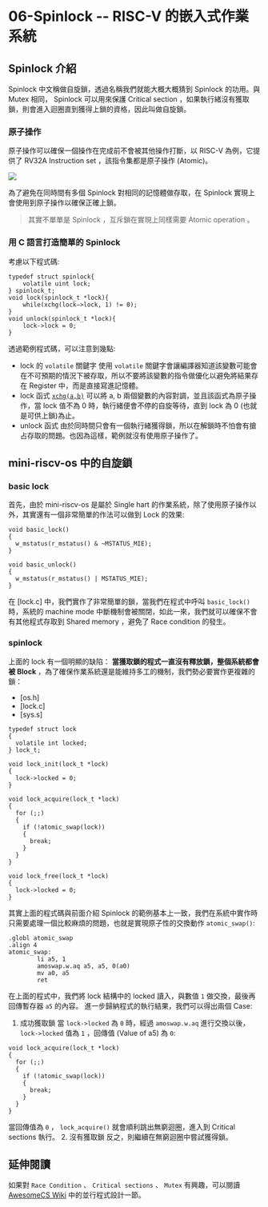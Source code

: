 # 06-Spinlock -- RISC-V 的嵌入式作業系統

## Spinlock 介紹

Spinlock 中文稱做自旋鎖，透過名稱我們就能大概大概猜到 Spinlock 的功用。與 Mutex 相同， Spinlock 可以用來保護 Critical section ，如果執行緒沒有獲取鎖，則會進入迴圈直到獲得上鎖的資格，因此叫做自旋鎖。

### 原子操作

原子操作可以確保一個操作在完成前不會被其他操作打斷，以 RISC-V 為例，它提供了 RV32A Instruction set ，該指令集都是原子操作 (Atomic)。

![](https://img2018.cnblogs.com/blog/361409/201810/361409-20181029191919995-84497985.png)

為了避免在同時間有多個 Spinlock 對相同的記憶體做存取，在 Spinlock 實現上會使用到原子操作以確保正確上鎖。
> 其實不單單是 Spinlock ，互斥鎖在實現上同樣需要 Atomic operation 。
### 用 C 語言打造簡單的 Spinlock
考慮以下程式碼:
```c=
typedef struct spinlock{
    volatile uint lock;
} spinlock_t;
void lock(spinlock_t *lock){
    while(xchg(lock−>lock, 1) != 0);
}
void unlock(spinlock_t *lock){
    lock->lock = 0;
}
```
透過範例程式碼，可以注意到幾點:
- lock 的 `volatile` 關鍵字
    使用 `volatile` 關鍵字會讓編譯器知道該變數可能會在不可預期的情況下被存取，所以不要將該變數的指令做優化以避免將結果存在 Register 中，而是直接寫進記憶體。
- lock 函式
    [`xchg(a,b)`](https://zh.m.wikibooks.org/zh-hant/X86%E7%B5%84%E5%90%88%E8%AA%9E%E8%A8%80/%E5%9F%BA%E6%9C%AC%E6%8C%87%E4%BB%A4%E9%9B%86/IA32%E6%8C%87%E4%BB%A4:xchg) 可以將 a, b 兩個變數的內容對調，並且該函式為原子操作，當 lock 值不為 0 時，執行緒便會不停的自旋等待，直到 lock 為 0 (也就是可供上鎖)為止。
- unlock 函式
    由於同時間只會有一個執行緒獲得鎖，所以在解鎖時不怕會有搶占存取的問題。也因為這樣，範例就沒有使用原子操作了。

## mini-riscv-os 中的自旋鎖

### basic lock

首先，由於 mini-riscv-os 是屬於 Single hart 的作業系統，除了使用原子操作以外，其實還有一個非常簡單的作法可以做到 Lock 的效果:
```c=
void basic_lock()
{
  w_mstatus(r_mstatus() & ~MSTATUS_MIE);
}

void basic_unlock()
{
  w_mstatus(r_mstatus() | MSTATUS_MIE);
}
```
在 [lock.c] 中，我們實作了非常簡單的鎖，當我們在程式中呼叫 `basic_lock()` 時，系統的 machine mode 中斷機制會被關閉，如此一來，我們就可以確保不會有其他程式存取到 Shared memory ，避免了 Race condition 的發生。

### spinlock

上面的 lock 有一個明顯的缺陷： **當獲取鎖的程式一直沒有釋放鎖，整個系統都會被 Block** ，為了確保作業系統還是能維持多工的機制，我們勢必要實作更複雜的鎖：
- [os.h]
- [lock.c]
- [sys.s]

```c=
typedef struct lock
{
  volatile int locked;
} lock_t;

void lock_init(lock_t *lock)
{
  lock->locked = 0;
}

void lock_acquire(lock_t *lock)
{
  for (;;)
  {
    if (!atomic_swap(lock))
    {
      break;
    }
  }
}

void lock_free(lock_t *lock)
{
  lock->locked = 0;
}
```

其實上面的程式碼與前面介紹 Spinlock 的範例基本上一致，我們在系統中實作時只需要處理一個比較麻煩的問題，也就是實現原子性的交換動作 `atomic_swap()`:
```assembly=
.globl atomic_swap
.align 4
atomic_swap:
        li a5, 1
        amoswap.w.aq a5, a5, 0(a0)
        mv a0, a5
        ret
```
在上面的程式中，我們將 lock 結構中的 locked 讀入，與數值 `1` 做交換，最後再回傳暫存器 `a5` 的內容。
進一步歸納程式的執行結果，我們可以得出兩個 Case:
1. 成功獲取鎖
當 `lock->locked` 為 `0` 時，經過 `amoswap.w.aq` 進行交換以後， `lock->locked` 值為 `1` ，回傳值 (Value of a5) 為 `0`:
```c=
void lock_acquire(lock_t *lock)
{
  for (;;)
  {
    if (!atomic_swap(lock))
    {
      break;
    }
  }
}
```
當回傳值為 `0` ， `lock_acquire()` 就會順利跳出無窮迴圈，進入到 Critical sections 執行。 
2. 沒有獲取鎖
反之，則繼續在無窮迴圈中嘗試獲得鎖。

## 延伸閱讀
如果對 `Race Condition` 、 `Critical sections` 、 `Mutex` 有興趣，可以閱讀 [AwesomeCS Wiki](https://github.com/ianchen0119/AwesomeCS/wiki) 中的並行程式設計一節。